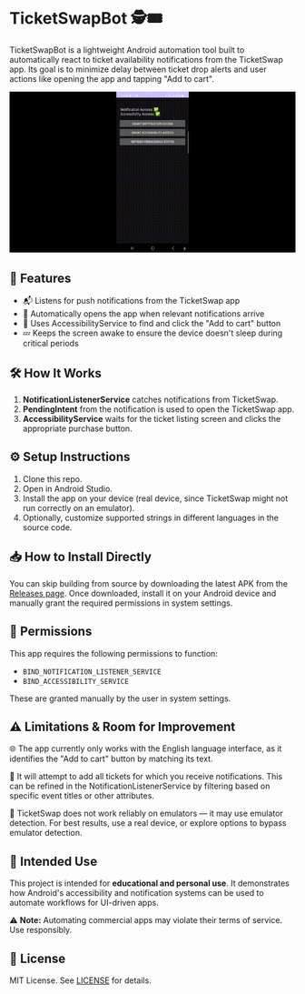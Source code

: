 # TicketSwapBot 🕵️🎟️

TicketSwapBot is a lightweight Android automation tool built to automatically react to ticket availability notifications from the TicketSwap app. Its goal is to minimize delay between ticket drop alerts and user actions like opening the app and tapping "Add to cart".

![Demo](demo.gif)

## 🚀 Features

- 📬 Listens for push notifications from the TicketSwap app
- 🚀 Automatically opens the app when relevant notifications arrive
- 👀 Uses AccessibilityService to find and click the "Add to cart" button
- 💤 Keeps the screen awake to ensure the device doesn't sleep during critical periods

## 🛠 How It Works

1. **NotificationListenerService** catches notifications from TicketSwap.
2. **PendingIntent** from the notification is used to open the TicketSwap app.
3. **AccessibilityService** waits for the ticket listing screen and clicks the appropriate purchase button.

## ⚙️ Setup Instructions

1. Clone this repo.
2. Open in Android Studio.
3. Install the app on your device (real device, since TicketSwap might not run correctly on an emulator).
4. Optionally, customize supported strings in different languages in the source code.

## 📥 How to Install Directly
You can skip building from source by downloading the latest APK from the [Releases page](https://github.com/balazsbanto/ticket-buyer-bot/releases).
Once downloaded, install it on your Android device and manually grant the required permissions in system settings.

## 🔐 Permissions

This app requires the following permissions to function:
- `BIND_NOTIFICATION_LISTENER_SERVICE`
- `BIND_ACCESSIBILITY_SERVICE`

These are granted manually by the user in system settings.

##  ⚠️ Limitations & Room for Improvement
🌐 The app currently only works with the English language interface, as it identifies the "Add to cart" button by matching its text.

🎯 It will attempt to add all tickets for which you receive notifications. This can be refined in the NotificationListenerService by filtering based on specific event titles or other attributes.

📱 TicketSwap does not work reliably on emulators — it may use emulator detection. For best results, use a real device, or explore options to bypass emulator detection.

## 🤖 Intended Use

This project is intended for **educational and personal use**. It demonstrates how Android's accessibility and notification systems can be used to automate workflows for UI-driven apps.

⚠️ **Note:** Automating commercial apps may violate their terms of service. Use responsibly.

## 📄 License

MIT License. See [LICENSE](LICENSE) for details.


